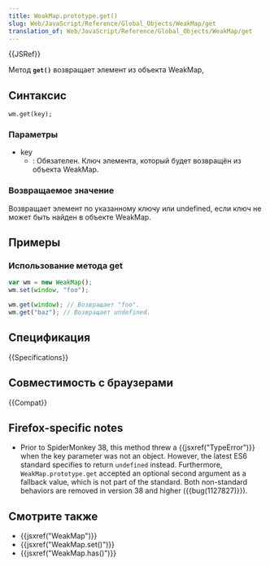 ```yaml
---
title: WeakMap.prototype.get()
slug: Web/JavaScript/Reference/Global_Objects/WeakMap/get
translation_of: Web/JavaScript/Reference/Global_Objects/WeakMap/get
---
```


{{JSRef}}

Метод **`get()`** возвращает элемент из объекта WeakMap,

## Синтаксис

```
wm.get(key);
```

### Параметры

- key
  - : Обязателен. Ключ элемента, который будет возвращён из объекта WeakMap.

### Возвращаемое значение

Возвращает элемент по указанному ключу или undefined, если ключ не может быть найден в объекте WeakMap.

## Примеры

### Использование метода get

```js
var wm = new WeakMap();
wm.set(window, "foo");

wm.get(window); // Возвращает "foo".
wm.get("baz"); // Возвращает undefined.
```

## Спецификация

{{Specifications}}

## Совместимость с браузерами

{{Compat}}

## Firefox-specific notes

- Prior to SpiderMonkey 38, this method threw a {{jsxref("TypeError")}} when the key parameter was not an object. However, the latest ES6 standard specifies to return `undefined` instead. Furthermore, `WeakMap.prototype.get` accepted an optional second argument as a fallback value, which is not part of the standard. Both non-standard behaviors are removed in version 38 and higher ({{bug(1127827)}}).

## Смотрите также

- {{jsxref("WeakMap")}}
- {{jsxref("WeakMap.set()")}}
- {{jsxref("WeakMap.has()")}}
